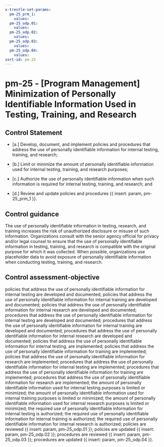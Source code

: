 ```yaml
---
x-trestle-set-params:
  pm-25_prm_1:
    values:
  pm-25_odp.01:
    values:
  pm-25_odp.02:
    values:
  pm-25_odp.03:
    values:
  pm-25_odp.04:
    values:
sort-id: pm-25
---
```


# pm-25 - \[Program Management\] Minimization of Personally Identifiable Information Used in Testing, Training, and Research

## Control Statement

- \[a.\] Develop, document, and implement policies and procedures that address the use of personally identifiable information for internal testing, training, and research;

- \[b.\] Limit or minimize the amount of personally identifiable information used for internal testing, training, and research purposes;

- \[c.\] Authorize the use of personally identifiable information when such information is required for internal testing, training, and research; and

- \[d.\] Review and update policies and procedures {{ insert: param, pm-25_prm_1 }}.

## Control guidance

The use of personally identifiable information in testing, research, and training increases the risk of unauthorized disclosure or misuse of such information. Organizations consult with the senior agency official for privacy and/or legal counsel to ensure that the use of personally identifiable information in testing, training, and research is compatible with the original purpose for which it was collected. When possible, organizations use placeholder data to avoid exposure of personally identifiable information when conducting testing, training, and research.

## Control assessment-objective

policies that address the use of personally identifiable information for internal testing are developed and documented;
policies that address the use of personally identifiable information for internal training are developed and documented;
policies that address the use of personally identifiable information for internal research are developed and documented;
procedures that address the use of personally identifiable information for internal testing are developed and documented;
procedures that address the use of personally identifiable information for internal training are developed and documented;
procedures that address the use of personally identifiable information for internal research are developed and documented;
policies that address the use of personally identifiable information for internal testing, are implemented;
policies that address the use of personally identifiable information for training are implemented;
policies that address the use of personally identifiable information for research are implemented;
procedures that address the use of personally identifiable information for internal testing are implemented;
procedures that address the use of personally identifiable information for training are implemented;
procedures that address the use of personally identifiable information for research are implemented;
the amount of personally identifiable information used for internal testing purposes is limited or minimized;
the amount of personally identifiable information used for internal training purposes is limited or minimized;
the amount of personally identifiable information used for internal research purposes is limited or minimized;
the required use of personally identifiable information for internal testing is authorized;
the required use of personally identifiable information for internal training is authorized;
the required use of personally identifiable information for internal research is authorized;
policies are reviewed {{ insert: param, pm-25_odp.01 }};
policies are updated {{ insert: param, pm-25_odp.02 }};
procedures are reviewed {{ insert: param, pm-25_odp.03 }};
procedures are updated {{ insert: param, pm-25_odp.04 }}.
